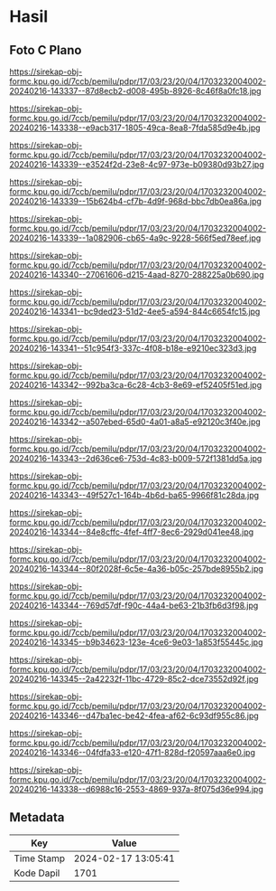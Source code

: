 # Hasil

## Foto C Plano

https://sirekap-obj-formc.kpu.go.id/7ccb/pemilu/pdpr/17/03/23/20/04/1703232004002-20240216-143337--87d8ecb2-d008-495b-8926-8c46f8a0fc18.jpg

https://sirekap-obj-formc.kpu.go.id/7ccb/pemilu/pdpr/17/03/23/20/04/1703232004002-20240216-143338--e9acb317-1805-49ca-8ea8-7fda585d9e4b.jpg

https://sirekap-obj-formc.kpu.go.id/7ccb/pemilu/pdpr/17/03/23/20/04/1703232004002-20240216-143339--e3524f2d-23e8-4c97-973e-b09380d93b27.jpg

https://sirekap-obj-formc.kpu.go.id/7ccb/pemilu/pdpr/17/03/23/20/04/1703232004002-20240216-143339--15b624b4-cf7b-4d9f-968d-bbc7db0ea86a.jpg

https://sirekap-obj-formc.kpu.go.id/7ccb/pemilu/pdpr/17/03/23/20/04/1703232004002-20240216-143339--1a082906-cb65-4a9c-9228-566f5ed78eef.jpg

https://sirekap-obj-formc.kpu.go.id/7ccb/pemilu/pdpr/17/03/23/20/04/1703232004002-20240216-143340--27061606-d215-4aad-8270-288225a0b690.jpg

https://sirekap-obj-formc.kpu.go.id/7ccb/pemilu/pdpr/17/03/23/20/04/1703232004002-20240216-143341--bc9ded23-51d2-4ee5-a594-844c6654fc15.jpg

https://sirekap-obj-formc.kpu.go.id/7ccb/pemilu/pdpr/17/03/23/20/04/1703232004002-20240216-143341--51c954f3-337c-4f08-b18e-e9210ec323d3.jpg

https://sirekap-obj-formc.kpu.go.id/7ccb/pemilu/pdpr/17/03/23/20/04/1703232004002-20240216-143342--992ba3ca-6c28-4cb3-8e69-ef52405f51ed.jpg

https://sirekap-obj-formc.kpu.go.id/7ccb/pemilu/pdpr/17/03/23/20/04/1703232004002-20240216-143342--a507ebed-65d0-4a01-a8a5-e92120c3f40e.jpg

https://sirekap-obj-formc.kpu.go.id/7ccb/pemilu/pdpr/17/03/23/20/04/1703232004002-20240216-143343--2d636ce6-753d-4c83-b009-572f1381dd5a.jpg

https://sirekap-obj-formc.kpu.go.id/7ccb/pemilu/pdpr/17/03/23/20/04/1703232004002-20240216-143343--49f527c1-164b-4b6d-ba65-9966f81c28da.jpg

https://sirekap-obj-formc.kpu.go.id/7ccb/pemilu/pdpr/17/03/23/20/04/1703232004002-20240216-143344--84e8cffc-4fef-4ff7-8ec6-2929d041ee48.jpg

https://sirekap-obj-formc.kpu.go.id/7ccb/pemilu/pdpr/17/03/23/20/04/1703232004002-20240216-143344--80f2028f-6c5e-4a36-b05c-257bde8955b2.jpg

https://sirekap-obj-formc.kpu.go.id/7ccb/pemilu/pdpr/17/03/23/20/04/1703232004002-20240216-143344--769d57df-f90c-44a4-be63-21b3fb6d3f98.jpg

https://sirekap-obj-formc.kpu.go.id/7ccb/pemilu/pdpr/17/03/23/20/04/1703232004002-20240216-143345--b9b34623-123e-4ce6-9e03-1a853f55445c.jpg

https://sirekap-obj-formc.kpu.go.id/7ccb/pemilu/pdpr/17/03/23/20/04/1703232004002-20240216-143345--2a42232f-11bc-4729-85c2-dce73552d92f.jpg

https://sirekap-obj-formc.kpu.go.id/7ccb/pemilu/pdpr/17/03/23/20/04/1703232004002-20240216-143346--d47ba1ec-be42-4fea-af62-6c93df955c86.jpg

https://sirekap-obj-formc.kpu.go.id/7ccb/pemilu/pdpr/17/03/23/20/04/1703232004002-20240216-143346--04fdfa33-e120-47f1-828d-f20597aaa6e0.jpg

https://sirekap-obj-formc.kpu.go.id/7ccb/pemilu/pdpr/17/03/23/20/04/1703232004002-20240216-143338--d6988c16-2553-4869-937a-8f075d36e994.jpg


## Metadata

| Key        | Value               |
| ---------- | ------------------- |
| Time Stamp | 2024-02-17 13:05:41 |
| Kode Dapil | 1701                |



